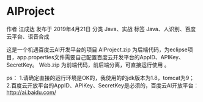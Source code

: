 # AIProject
作者 江成达
发布于 2019年4月21日
分类 Java、实战
标签 Java、人识别、百度云平台、语音合成

这是一个机遇百度云AI开发平台的项目
AIProject.zip 为后端代码，为eclipse项目，app.properties文件需要自己配置百度云开发平台的AppID、APIKey、SecretKey。
Web.zip 为前端代码，前后端分离，可直接运行使用 。

ps：
1.请确定直接的运行环境是OK的，我使用的的jdk版本为1.8，tomcat为9；
2.百度云开放平台的AppID、APIKey、SecretKey是必须的，百度云AI开放平台：http://ai.baidu.com/

